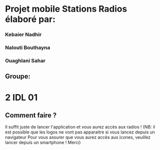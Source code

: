 # Projet mobile Stations Radios élaboré par:

### Kebaier Nadhir

### Nalouti Bouthayna

### Ouaghlani Sahar

## Groupe:

# 2 IDL 01

## Comment faire ?

Il suffit juste de lancer l'application et vous aurez accès aux radios !
(NB: il est possible que les logos ne vont pas apparaitre si vous lancez depuis un navigateur
Pour vous assurer que vous aurez accès aux icones, veuillez lancer depuis un smartphone ! Merci)
